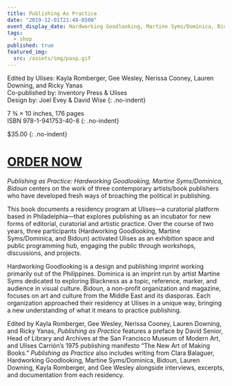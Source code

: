 ```yaml
---
title: Publishing As Practice
date: "2019-12-01T21:48-0500"
event_display_date: Hardworking Goodlooking, Martine Syms/Dominica, Bidoun
tags:
  - shop
published: true
featured_img:
  src: /assets/img/pasp.gif
---
```


Edited by Ulises: Kayla Romberger, Gee Wesley, Nerissa Cooney, Lauren Downing, and Ricky Yanas\
Co-published by: Inventory Press & Ulises\
Design by: Joel Evey & David Wise
{: .no-indent}

7 ¾ × 10 inches, 176 pages\
ISBN 978-1-941753-40-8
{: .no-indent}

$35.00
{: .no-indent}

<h1 class="button" id="buy"><a href="https://checkout.square.site/merchant/JAV3EEGW2X7KX/checkout/O2GORNNWMDLUXAX5XAWR67DE">ORDER NOW</a></h1>

_Publishing as Practice: Hardworking Goodlooking, Martine Syms/Dominica, Bidoun_ centers on the work of three contemporary artists/book publishers who have developed fresh ways of broaching the political in publishing.

This book documents a residency program at Ulises—a curatorial platform based in Philadelphia—that explores publishing as an incubator for new forms of editorial, curatorial and artistic practice. Over the course of two years, three participants (Hardworking Goodlooking, Martine Syms/Dominica, and Bidoun) activated Ulises as an exhibition space and public programming hub, engaging the public through workshops, discussions, and projects.

Hardworking Goodlooking is a design and publishing imprint working primarily out of the Philippines. Dominica is an imprint run by artist Martine Syms dedicated to exploring Blackness as a topic, reference, marker, and audience in visual culture. Bidoun, a non-profit organization and magazine, focuses on art and culture from the Middle East and its diasporas. Each organization approached their residency at Ulises in a unique way, bringing a new understanding of what it means to practice publishing.

Edited by Kayla Romberger, Gee Wesley, Nerissa Cooney, Lauren Downing, and Ricky Yanas, _Publishing as Practice_ features a preface by David Senior, Head of Library and Archives at the San Francisco Museum of Modern Art, and Ulises Carrión’s 1975 publishing manifesto “The New Art of Making Books.” _Publishing as Practice_ also includes writing from Clara Balaguer, Hardworking Goodlooking, Martine Syms/Dominica, Bidoun, Lauren Downing, Kayla Romberger, and Gee Wesley alongside interviews, excerpts, and documentation from each residency.
